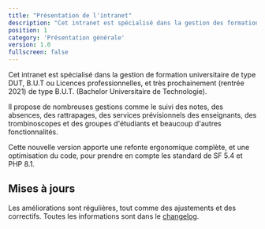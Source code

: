 ```yaml
---
title: "Présentation de l'intranet"
description: "Cet intranet est spécialisé dans la gestion des formations universitaires dispensées dans les IUT."
position: 1
category: 'Présentation générale'
version: 1.0
fullscreen: false
---
```


Cet intranet est spécialisé dans la gestion de formation universitaire de type DUT, B.U.T ou Licences professionnelles, et très prochainement (rentrée 2021) de type B.U.T. (Bachelor Universitaire de Technologie).

Il propose de nombreuses gestions comme le suivi des notes, des absences, des rattrapages, des services prévisionnels des enseignants, des trombinoscopes et des groupes d'étudiants et beaucoup d'autres fonctionnalités.

Cette nouvelle version apporte une refonte ergonomique complète, et une optimisation du code, pour prendre en compte les standard de SF 5.4 et PHP 8.1.

## Mises à jours

Les améliorations sont régulières, tout comme des ajustements et des correctifs. Toutes les informations sont dans le [changelog](https://github.com/Dannebicque/intranetV3/blob/master/CHANGELOG.md).

